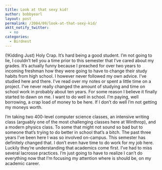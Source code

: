 ```yaml
---
title: Look at that sexy kid!
author: bobbyearl
layout: post
permalink: /2004/09/look-at-that-sexy-kid/
aktt_notify_twitter:
  - no
categories:
  - Birdnest
---
```

(!Kidding Just) Holy Crap. It&#8217;s hard being a good student. I&#8217;m not going to lie, I couldn&#8217;t tell you a time prior to this semester that I&#8217;ve cared about my grades. It&#8217;s actually funny because I preached for over two years to incoming freshman how they were going to have to change their study habits from high school. I however never followed my own advice. I&#8217;ve studied here and there. I&#8217;ve read over my notes or spent a little time on a project. I&#8217;ve never really changed the amount of studying and time on school work in probably about ten years. For some reason I believe it finally started to dawn on me. I want to do well in school. I&#8217;m paying, well borrowing, a crap load of money to be here. If I don&#8217;t do well I&#8217;m not getting my moneys worth. 

I&#8217;m taking two 400-level computer science classes, an intensive writing class (arguably one of the most challenging classes here at Winthrop), and a modern physics class. To some that might not sound so bad but to someone that&#8217;s trying to do better in school that&#8217;s a bitch. The past three years I&#8217;ve been here I was so involved on-campus. This semester has definitely changed that. I don&#8217;t even have time to do work for my job here. Luckily they&#8217;re understanding that academics come first. I&#8217;ve had to miss several lacrosse practices. I&#8217;m just going to have to realize I can&#8217;t do everything now that I&#8217;m focusing my attention where is should be, on my  
academic career.
